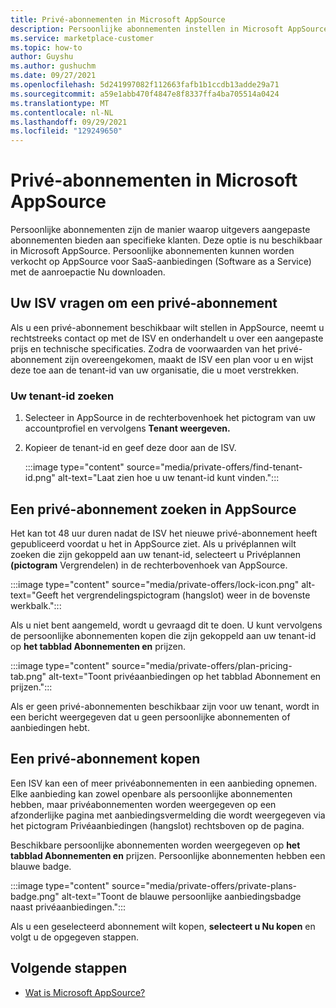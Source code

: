 ```yaml
---
title: Privé-abonnementen in Microsoft AppSource
description: Persoonlijke abonnementen instellen in Microsoft AppSource (Azure Marketplace).
ms.service: marketplace-customer
ms.topic: how-to
author: Guyshu
ms.author: gushuchm
ms.date: 09/27/2021
ms.openlocfilehash: 5d241997082f112663fafb1b1ccdb13adde29a71
ms.sourcegitcommit: a59e1abb470f4847e8f8337ffa4ba705514a0424
ms.translationtype: MT
ms.contentlocale: nl-NL
ms.lasthandoff: 09/29/2021
ms.locfileid: "129249650"
---
```

# <a name="private-plans-in-microsoft-appsource"></a>Privé-abonnementen in Microsoft AppSource

Persoonlijke abonnementen zijn de manier waarop uitgevers aangepaste abonnementen bieden aan specifieke klanten. Deze optie is nu beschikbaar in Microsoft AppSource. Persoonlijke abonnementen kunnen worden verkocht op AppSource voor SaaS-aanbiedingen (Software as a Service) met de aanroepactie Nu downloaden. 

## <a name="ask-your-isv-for-a-private-plan"></a>Uw ISV vragen om een privé-abonnement

Als u een privé-abonnement beschikbaar wilt stellen in AppSource, neemt u rechtstreeks contact op met de ISV en onderhandelt u over een aangepaste prijs en technische specificaties. Zodra de voorwaarden van het privé-abonnement zijn overeengekomen, maakt de ISV een plan voor u en wijst deze toe aan de tenant-id van uw organisatie, die u moet verstrekken.

### <a name="finding-your-tenant-id"></a>Uw tenant-id zoeken

1. Selecteer in AppSource in de rechterbovenhoek het pictogram van uw accountprofiel en vervolgens **Tenant weergeven.**
2. Kopieer de tenant-id en geef deze door aan de ISV.

    :::image type="content" source="media/private-offers/find-tenant-id.png" alt-text="Laat zien hoe u uw tenant-id kunt vinden.":::

## <a name="find-a-private-plan-in-appsource"></a>Een privé-abonnement zoeken in AppSource

Het kan tot 48 uur duren nadat de ISV het nieuwe privé-abonnement heeft gepubliceerd voordat u het in AppSource ziet. Als u privéplannen wilt zoeken die zijn gekoppeld aan uw tenant-id, selecteert u Privéplannen **(pictogram** Vergrendelen) in de rechterbovenhoek van AppSource.

:::image type="content" source="media/private-offers/lock-icon.png" alt-text="Geeft het vergrendelingspictogram (hangslot) weer in de bovenste werkbalk.":::

Als u niet bent aangemeld, wordt u gevraagd dit te doen. U kunt vervolgens de persoonlijke abonnementen kopen die zijn gekoppeld aan uw tenant-id op **het tabblad Abonnementen en** prijzen.

:::image type="content" source="media/private-offers/plan-pricing-tab.png" alt-text="Toont privéaanbiedingen op het tabblad Abonnement en prijzen.":::

Als er geen privé-abonnementen beschikbaar zijn voor uw tenant, wordt in een bericht weergegeven dat u geen persoonlijke abonnementen of aanbiedingen hebt.

## <a name="purchase-a-private-plan"></a>Een privé-abonnement kopen

Een ISV kan een of meer privéabonnementen in een aanbieding opnemen. Elke aanbieding kan zowel openbare als persoonlijke abonnementen hebben, maar privéabonnementen worden weergegeven op een afzonderlijke pagina met aanbiedingsvermelding die wordt weergegeven via het pictogram Privéaanbiedingen (hangslot) rechtsboven op de pagina.

Beschikbare persoonlijke abonnementen worden weergegeven op **het tabblad Abonnementen en** prijzen. Persoonlijke abonnementen hebben een blauwe badge.

:::image type="content" source="media/private-offers/private-plans-badge.png" alt-text="Toont de blauwe persoonlijke aanbiedingsbadge naast privéaanbiedingen.":::

Als u een geselecteerd abonnement wilt kopen, **selecteert u Nu kopen** en volgt u de opgegeven stappen.

## <a name="next-steps"></a>Volgende stappen

- [Wat is Microsoft AppSource?](appsource-overview.md)
